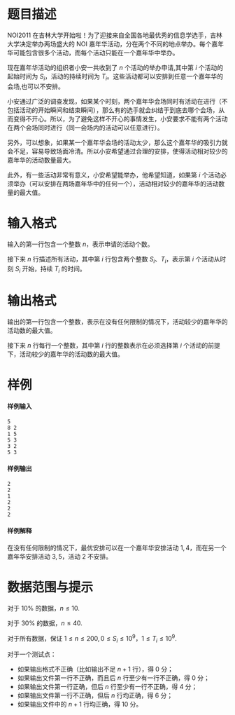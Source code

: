 
# 题目描述

NOI2011 在吉林大学开始啦！为了迎接来自全国各地最优秀的信息学选手，吉林大学决定举办两场盛大的 NOI 嘉年华活动，分在两个不同的地点举办。每个嘉年华可能包含很多个活动，而每个活动只能在一个嘉年华中举办。

现在嘉年华活动的组织者小安一共收到了 $n$ 个活动的举办申请,其中第 $i$ 个活动的起始时间为 $S_i$，活动的持续时间为 $T_i$。这些活动都可以安排到任意一个嘉年华的会场,也可以不安排。

小安通过广泛的调查发现，如果某个时刻，两个嘉年华会场同时有活动在进行（不包括活动的开始瞬间和结束瞬间），那么有的选手就会纠结于到底去哪个会场，从而变得不开心。所以，为了避免这样不开心的事情发生，小安要求不能有两个活动在两个会场同时进行（同一会场内的活动可以任意进行）。

另外，可以想象，如果某一个嘉年华会场的活动太少，那么这个嘉年华的吸引力就会不足，容易导致场面冷清。所以小安希望通过合理的安排，使得活动相对较少的嘉年华的活动数量最大。

此外，有一些活动非常有意义，小安希望能举办，他希望知道，如果第 $i$ 个活动必须举办（可以安排在两场嘉年华中的任何一个），活动相对较少的嘉年华的活动数量的最大值。

# 输入格式

输入的第一行包含一个整数 $n$，表示申请的活动个数。

接下来 $n$ 行描述所有活动，其中第 $i$ 行包含两个整数 $S_i$、$T_i$，表示第 $i$ 个活动从时刻 $S_i$ 开始，持续 $T_i$ 的时间。

# 输出格式

输出的第一行包含一个整数，表示在没有任何限制的情况下，活动较少的嘉年华的活动数的最大值。

接下来 $n$ 行每行一个整数，其中第 $i$ 行的整数表示在必须选择第 $i$ 个活动的前提下，活动较少的嘉年华的活动数的最大值。

# 样例

#### 样例输入
```plain
5
8 2
1 5
5 3
3 2
5 3
```

#### 样例输出
```plain
2
2
1
2
2
2
```

#### 样例解释
在没有任何限制的情况下，最优安排可以在一个嘉年华安排活动 $1, 4$，而在另一个嘉年华安排活动 $3, 5$，活动 $2$ 不安排。

# 数据范围与提示

对于 $10\%$ 的数据，$n \le 10$.

对于 $30\%$ 的数据，$n \le 40$.

对于所有数据，保证 $1 \le n \le 200,0 \le S_i \le 10^9$，$1 \le T_i \le 10^9$.

对于一个测试点：
* 如果输出格式不正确（比如输出不足 $n+1$ 行），得 0 分；
* 如果输出文件第一行不正确，而且后 $n$ 行至少有一行不正确，得 0 分；
* 如果输出文件第一行正确，但后 $n$ 行至少有一行不正确，得 4 分；
* 如果输出文件第一行不正确，但后 $n$ 行均正确，得 6 分；
* 如果输出文件中的 $n+1$ 行均正确，得 10 分。


